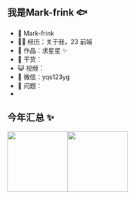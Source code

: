 ## 我是Mark-frink 🐟

- 🐧 Mark-frink
- 👨‍💻 经历：关于我，23 前端
- 🏡 作品：求星星 ✨
- 🌱 干货：
- 😺 视频：
- 💬 微信：yqs123yg
- 🤔 问题：
- 
## 今年汇总 ✨

<img align="" height="137px" src="https://github-readme-stats.vercel.app/api?username=liyupi&hide_title=true&hide_border=true&show_icons=true&include_all_commits=true&line_height=21&bg_color=0,EC6C6C,FFD479,FFFC79,73FA79&theme=graywhite&locale=cn" /><img align="" height="137px" src="https://github-readme-stats.vercel.app/api/top-langs/?username=liyupi&hide_title=true&hide_border=true&layout=compact&bg_color=0,73FA79,73FDFF,D783FF&theme=graywhite&locale=cn" />

